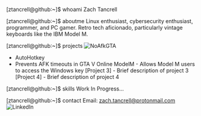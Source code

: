 [ztancrell@github:~]$ whoami
Zach Tancrell

[ztancrell@github:~]$ aboutme
Linux enthusiast, cybersecurity enthusiast,
programmer, and PC gamer. Retro tech
aficionado, particularly vintage keyboards
like the IBM Model M.

[ztancrell@github:~]$ projects
![NoAfkGTA]((www.github.com/ztancrell/NoAfkGTA)) 
  - AutoHotkey
  - Prevents AFK timeouts in GTA V Online
ModelM           - Allows Model M users to access the Windows key
[Project 3]      - Brief description of project 3
[Project 4]      - Brief description of project 4

[ztancrell@github:~]$ skills
Work In Progress...

[ztancrell@github:~]$ contact
Email:    zach.tancrell@protonmail.com
![LinkedIn]((https://www.linkedin.com/zacharytancrell))
